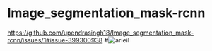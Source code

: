 # Image_segmentation_mask-rcnn
https://github.com/upendrasingh18/Image_segmentation_mask-rcnn/issues/1#issue-399300938
#![arieil](https://user-images.githubusercontent.com/40133779/51177761-8ede7880-18e6-11e9-9d53-b3b8599e08d6.png)
